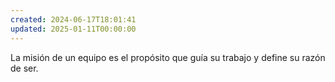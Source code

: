 ```yaml
---
created: 2024-06-17T18:01:41
updated: 2025-01-11T00:00:00
---
```


La misión de un equipo es el propósito que guía su trabajo y define su razón de ser.
